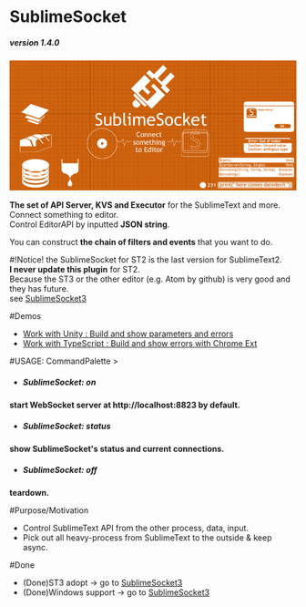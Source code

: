 # SublimeSocket
##### version 1.4.0
![SS](/main.png)

**The set of API Server, KVS and Executor** for the SublimeText and more.   
Connect something to editor.  
Control EditorAPI by inputted **JSON string**.  

You can construct **the chain of filters and events** that you want to do. 


#!Notice!
the SublimeSocket for ST2 is the last version for SublimeText2.  
**I never update this plugin** for ST2.  
Because the ST3 or the other editor (e.g. Atom by github) is very good and they has future.  
see [SublimeSocket3](https://github.com/sassembla/SublimeSocket3)


#Demos
* [Work with Unity	:	Build and show parameters and errors](https://vimeo.com/62957311)  
* [Work with TypeScript	:	Build and show errors with Chrome Ext](https://vimeo.com/63188211)  



#USAGE: CommandPalette >  
* ##### SublimeSocket: on
**start WebSocket server at http://localhost:8823 by default.**

* ##### SublimeSocket: status
**show SublimeSocket's status and current connections.**  

* ##### SublimeSocket: off
**teardown.**  


#Purpose/Motivation
* Control SublimeText API from the other process, data, input.
* Pick out all heavy-process from SublimeText to the outside & keep async.


#Done
* (Done)ST3 adopt -> go to [SublimeSocket3](https://github.com/sassembla/SublimeSocket3)
* (Done)Windows support -> go to [SublimeSocket3](https://github.com/sassembla/SublimeSocket3)
